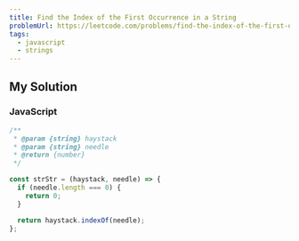 ```yaml
---
title: Find the Index of the First Occurrence in a String
problemUrl: https://leetcode.com/problems/find-the-index-of-the-first-occurrence-in-a-string/
tags:
  - javascript
  - strings
---
```


## My Solution

### JavaScript

```javascript
/**
 * @param {string} haystack
 * @param {string} needle
 * @return {number}
 */

const strStr = (haystack, needle) => {
  if (needle.length === 0) {
    return 0;
  }

  return haystack.indexOf(needle);
};
```
